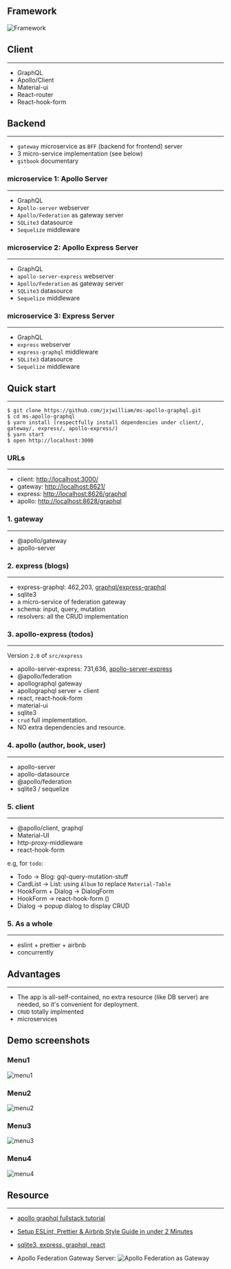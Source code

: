 ## Framework

![Framework](etc/imgs/framework.png)

## Client

---

- GraphQL
- Apollo/Client
- Material-ui
- React-router
- React-hook-form

## Backend

---

- `gateway` microservice as `BFF` (backend for frontend) server
- 3 micro-service implementation (see below)
- `gitbook` documentary

### microservice 1: Apollo Server

---

- GraphQL
- `Apollo-server` webserver
- `Apollo/Federation` as gateway server
- `SQLite3` datasource
- `Sequelize` middleware

### microservice 2: Apollo Express Server

---

- GraphQL
- `apollo-server-express` webserver
- `Apollo/Federation` as gateway server
- `SQLite3` datasource
- `Sequelize` middleware

### microservice 3: Express Server

---

- GraphQL
- `express` webserver
- `express-graphql` middleware
- `SQLite3` datasource
- `Sequelize` middleware

## Quick start

---

```shell script
$ git clone https://github.com/jxjwilliam/ms-apollo-graphql.git
$ cd ms-apollo-graphql
$ yarn install (respectfully install dependencies under client/, gateway/, express/, apollo-express/)
$ yarn start
$ open http://localhost:3000
```

### URLs

---

- client: <http://localhost:3000/>
- gateway: <http://localhost:8621/>
- express: <http://localhost:8626/graphql>
- apollo: <http://localhost:8628/graphql>

### 1. gateway

---

- @apollo/gateway
- apollo-server

### 2. express (blogs)

---

- express-graphql: 462,203, [graphql/express-graphql](https://github.com/graphql/express-graphql)
- sqlite3
- a micro-service of federation gateway
- schema: input, query, mutation
- resolvers: all the CRUD implementation

### 3. apollo-express (todos)

---

Version `2.0` of `src/express`

- apollo-server-express: 731,636, [apollo-server-express](https://github.com/apollographql/apollo-server/tree/main/packages/apollo-server-express)
- @apollo/federation
- apollographql gateway
- apollographql server + client
- react, react-hook-form
- material-ui
- sqlite3
- `crud` full implementation.
- NO extra dependencies and resource.

### 4. apollo (author, book, user)

---

- apollo-server
- apollo-datasource
- @apollo/federation
- sqlite3 / sequelize

### 5. client

---

- @apollo/client, graphql
- Material-UI
- http-proxy-middleware
- react-hook-form

e.g, for `todo`:

- Todo -> Blog: gql-query-mutation-stuff
- CardList -> List: using `Album` to replace `Material-Table`
- HookForm + Dialog -> DialogForm
- HookForm -> react-hook-form ()
- Dialog -> popup dialog to display CRUD

### 5. As a whole

---

- eslint + prettier + airbnb
- concurrently

## Advantages

---

- The app is all-self-contained, no extra resource (like DB server) are needed, so it's convenient for deployment.
- `CRUD` totally implmented
- microservices

## Demo screenshots

### Menu1

![menu1](etc/imgs/menu1.PNG)

### Menu2

![menu2](etc/imgs/menu2.PNG)

### Menu3

![menu3](etc/imgs/menu3.PNG)

### Menu4

![menu4](etc/imgs/menu4.PNG)

## Resource

---

- [apollo graphql fullstack tutorial](https://github.com/apollographql/fullstack-tutorial)

- [Setup ESLint, Prettier & Airbnb Style Guide in under 2 Minutes](https://github.com/paulolramos/eslint-prettier-airbnb-react)

- [sqlite3, express, graphql, react](https://github.com/jgilbertcastro/micro-blog)

- Apollo Federation Gateway Server:
  ![Apollo Federation as Gateway](etc/imgs/graphql-as-api-gateway.png)
